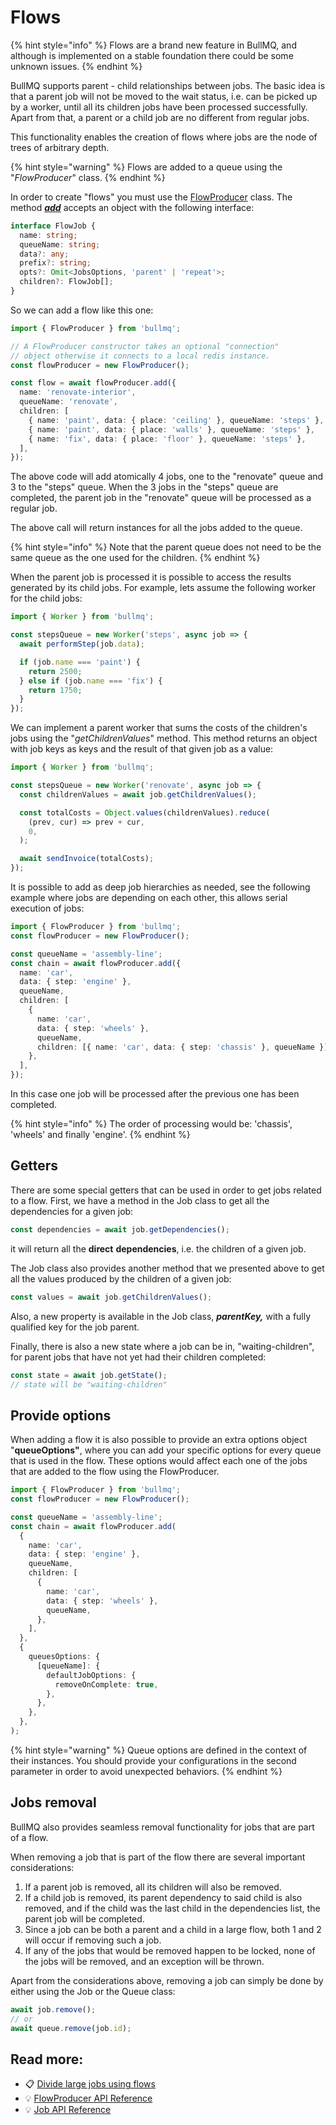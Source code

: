 # Flows

{% hint style="info" %}
Flows are a brand new feature in BullMQ, and although is implemented on a stable foundation there could be some unknown issues.
{% endhint %}

BullMQ supports parent - child relationships between jobs. The basic idea is that a parent job will not be moved to the wait status, i.e. can be picked up by a worker, until all its children jobs have been processed successfully. Apart from that, a parent or a child job are no different from regular jobs.

This functionality enables the creation of flows where jobs are the node of trees of arbitrary depth.

{% hint style="warning" %}
Flows are added to a queue using the "_FlowProducer_" class.
{% endhint %}

In order to create "flows" you must use the [FlowProducer](https://api.docs.bullmq.io/classes/v4.FlowProducer.html) class. The method [_**add**_](https://api.docs.bullmq.io/classes/v4.FlowProducer.html#add) accepts an object with the following interface:

```typescript
interface FlowJob {
  name: string;
  queueName: string;
  data?: any;
  prefix?: string;
  opts?: Omit<JobsOptions, 'parent' | 'repeat'>;
  children?: FlowJob[];
}
```

So we can add a flow like this one:

```typescript
import { FlowProducer } from 'bullmq';

// A FlowProducer constructor takes an optional "connection"
// object otherwise it connects to a local redis instance.
const flowProducer = new FlowProducer();

const flow = await flowProducer.add({
  name: 'renovate-interior',
  queueName: 'renovate',
  children: [
    { name: 'paint', data: { place: 'ceiling' }, queueName: 'steps' },
    { name: 'paint', data: { place: 'walls' }, queueName: 'steps' },
    { name: 'fix', data: { place: 'floor' }, queueName: 'steps' },
  ],
});
```

The above code will add atomically 4 jobs, one to the "renovate" queue and 3 to the "steps" queue. When the 3 jobs in the "steps" queue are completed, the parent job in the "renovate" queue will be processed as a regular job.

The above call will return instances for all the jobs added to the queue.

{% hint style="info" %}
Note that the parent queue does not need to be the same queue as the one used for the children.
{% endhint %}

When the parent job is processed it is possible to access the results generated by its child jobs. For example, lets assume the following worker for the child jobs:

```typescript
import { Worker } from 'bullmq';

const stepsQueue = new Worker('steps', async job => {
  await performStep(job.data);

  if (job.name === 'paint') {
    return 2500;
  } else if (job.name === 'fix') {
    return 1750;
  }
});
```

We can implement a parent worker that sums the costs of the children's jobs using the "_getChildrenValues_" method. This method returns an object with job keys as keys and the result of that given job as a value:

```typescript
import { Worker } from 'bullmq';

const stepsQueue = new Worker('renovate', async job => {
  const childrenValues = await job.getChildrenValues();

  const totalCosts = Object.values(childrenValues).reduce(
    (prev, cur) => prev + cur,
    0,
  );

  await sendInvoice(totalCosts);
});
```

It is possible to add as deep job hierarchies as needed, see the following example where jobs are depending on each other, this allows serial execution of jobs:

```typescript
import { FlowProducer } from 'bullmq';
const flowProducer = new FlowProducer();

const queueName = 'assembly-line';
const chain = await flowProducer.add({
  name: 'car',
  data: { step: 'engine' },
  queueName,
  children: [
    {
      name: 'car',
      data: { step: 'wheels' },
      queueName,
      children: [{ name: 'car', data: { step: 'chassis' }, queueName }],
    },
  ],
});
```

In this case one job will be processed after the previous one has been completed.

{% hint style="info" %}
The order of processing would be: 'chassis', 'wheels' and finally 'engine'.
{% endhint %}

## Getters

There are some special getters that can be used in order to get jobs related to a flow. First, we have a method in the Job class to get all the dependencies for a given job:

```typescript
const dependencies = await job.getDependencies();
```

it will return all the **direct** **dependencies**, i.e. the children of a given job.

The Job class also provides another method that we presented above to get all the values produced by the children of a given job:

```typescript
const values = await job.getChildrenValues();
```

Also, a new property is available in the Job class, _**parentKey,**_ with a fully qualified key for the job parent.

Finally, there is also a new state where a job can be in, "waiting-children", for parent jobs that have not yet had their children completed:

```typescript
const state = await job.getState();
// state will be "waiting-children"
```

## Provide options

When adding a flow it is also possible to provide an extra options object "**queueOptions"**, where you can add your specific options for every queue that is used in the flow. These options would affect each one of the jobs that are added to the flow using the FlowProducer.

```typescript
import { FlowProducer } from 'bullmq';
const flowProducer = new FlowProducer();

const queueName = 'assembly-line';
const chain = await flowProducer.add(
  {
    name: 'car',
    data: { step: 'engine' },
    queueName,
    children: [
      {
        name: 'car',
        data: { step: 'wheels' },
        queueName,
      },
    ],
  },
  {
    queuesOptions: {
      [queueName]: {
        defaultJobOptions: {
          removeOnComplete: true,
        },
      },
    },
  },
);
```

{% hint style="warning" %}
Queue options are defined in the context of their instances. You should provide your configurations in the second parameter in order to avoid unexpected behaviors.
{% endhint %}

## Jobs removal

BullMQ also provides seamless removal functionality for jobs that are part of a flow.

When removing a job that is part of the flow there are several important considerations:

1. If a parent job is removed, all its children will also be removed.
2. If a child job is removed, its parent dependency to said child is also removed, and if the child was the last child in the dependencies list, the parent job will be completed.
3. Since a job can be both a parent and a child in a large flow, both 1 and 2 will occur if removing such a job.
4. If any of the jobs that would be removed happen to be locked, none of the jobs will be removed, and an exception will be thrown.

Apart from the considerations above, removing a job can simply be done by either using the Job or the Queue class:

```typescript
await job.remove();
// or
await queue.remove(job.id);
```

## Read more:

- 📋 [Divide large jobs using flows](https://blog.taskforce.sh/splitting-heavy-jobs-using-bullmq-flows/)
- 💡 [FlowProducer API Reference](https://api.docs.bullmq.io/classes/v4.FlowProducer.html)
- 💡 [Job API Reference](https://api.docs.bullmq.io/classes/v4.Job.html)
